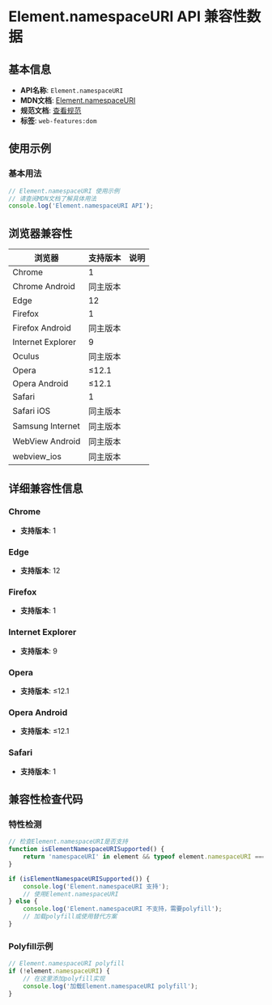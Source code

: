 # Element.namespaceURI API 兼容性数据

## 基本信息

- **API名称**: `Element.namespaceURI`
- **MDN文档**: [Element.namespaceURI](https://developer.mozilla.org/docs/Web/API/Element/namespaceURI)
- **规范文档**: [查看规范](https://dom.spec.whatwg.org/#ref-for-dom-element-namespaceuri①)
- **标签**: `web-features:dom`

## 使用示例

### 基本用法

```javascript
// Element.namespaceURI 使用示例
// 请查阅MDN文档了解具体用法
console.log('Element.namespaceURI API');
```

## 浏览器兼容性

| 浏览器 | 支持版本 | 说明 |
|--------|----------|------|
| Chrome | 1 |  |
| Chrome Android | 同主版本 |  |
| Edge | 12 |  |
| Firefox | 1 |  |
| Firefox Android | 同主版本 |  |
| Internet Explorer | 9 |  |
| Oculus | 同主版本 |  |
| Opera | ≤12.1 |  |
| Opera Android | ≤12.1 |  |
| Safari | 1 |  |
| Safari iOS | 同主版本 |  |
| Samsung Internet | 同主版本 |  |
| WebView Android | 同主版本 |  |
| webview_ios | 同主版本 |  |

## 详细兼容性信息

### Chrome

- **支持版本**: 1

### Edge

- **支持版本**: 12

### Firefox

- **支持版本**: 1

### Internet Explorer

- **支持版本**: 9

### Opera

- **支持版本**: ≤12.1

### Opera Android

- **支持版本**: ≤12.1

### Safari

- **支持版本**: 1

## 兼容性检查代码

### 特性检测

```javascript
// 检查Element.namespaceURI是否支持
function isElementNamespaceURISupported() {
    return 'namespaceURI' in element && typeof element.namespaceURI === 'function';
}

if (isElementNamespaceURISupported()) {
    console.log('Element.namespaceURI 支持');
    // 使用Element.namespaceURI
} else {
    console.log('Element.namespaceURI 不支持，需要polyfill');
    // 加载polyfill或使用替代方案
}
```

### Polyfill示例

```javascript
// Element.namespaceURI polyfill
if (!element.namespaceURI) {
    // 在这里添加polyfill实现
    console.log('加载Element.namespaceURI polyfill');
}
```

